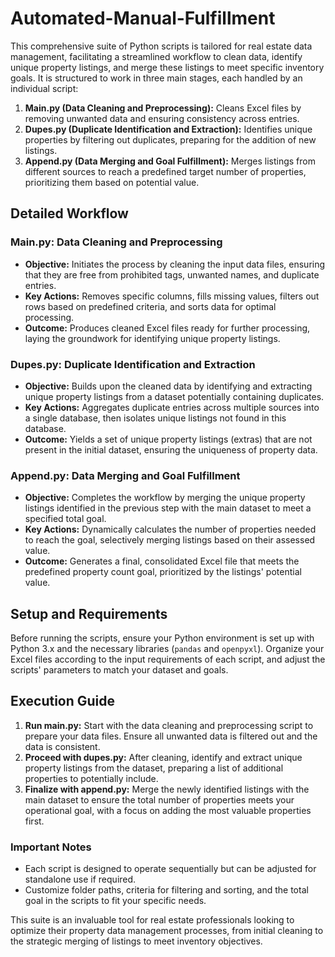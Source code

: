 # Automated-Manual-Fulfillment

This comprehensive suite of Python scripts is tailored for real estate data management, facilitating a streamlined workflow to clean data, identify unique property listings, and merge these listings to meet specific inventory goals. It is structured to work in three main stages, each handled by an individual script:

1. **Main.py (Data Cleaning and Preprocessing):** Cleans Excel files by removing unwanted data and ensuring consistency across entries.
2. **Dupes.py (Duplicate Identification and Extraction):** Identifies unique properties by filtering out duplicates, preparing for the addition of new listings.
3. **Append.py (Data Merging and Goal Fulfillment):** Merges listings from different sources to reach a predefined target number of properties, prioritizing them based on potential value.

## Detailed Workflow

### Main.py: Data Cleaning and Preprocessing

- **Objective:** Initiates the process by cleaning the input data files, ensuring that they are free from prohibited tags, unwanted names, and duplicate entries.
- **Key Actions:** Removes specific columns, fills missing values, filters out rows based on predefined criteria, and sorts data for optimal processing.
- **Outcome:** Produces cleaned Excel files ready for further processing, laying the groundwork for identifying unique property listings.

### Dupes.py: Duplicate Identification and Extraction

- **Objective:** Builds upon the cleaned data by identifying and extracting unique property listings from a dataset potentially containing duplicates.
- **Key Actions:** Aggregates duplicate entries across multiple sources into a single database, then isolates unique listings not found in this database.
- **Outcome:** Yields a set of unique property listings (extras) that are not present in the initial dataset, ensuring the uniqueness of property data.

### Append.py: Data Merging and Goal Fulfillment

- **Objective:** Completes the workflow by merging the unique property listings identified in the previous step with the main dataset to meet a specified total goal.
- **Key Actions:** Dynamically calculates the number of properties needed to reach the goal, selectively merging listings based on their assessed value.
- **Outcome:** Generates a final, consolidated Excel file that meets the predefined property count goal, prioritized by the listings' potential value.

## Setup and Requirements

Before running the scripts, ensure your Python environment is set up with Python 3.x and the necessary libraries (`pandas` and `openpyxl`). Organize your Excel files according to the input requirements of each script, and adjust the scripts' parameters to match your dataset and goals.

## Execution Guide

1. **Run main.py:** Start with the data cleaning and preprocessing script to prepare your data files. Ensure all unwanted data is filtered out and the data is consistent.
2. **Proceed with dupes.py:** After cleaning, identify and extract unique property listings from the dataset, preparing a list of additional properties to potentially include.
3. **Finalize with append.py:** Merge the newly identified listings with the main dataset to ensure the total number of properties meets your operational goal, with a focus on adding the most valuable properties first.

### Important Notes

- Each script is designed to operate sequentially but can be adjusted for standalone use if required.
- Customize folder paths, criteria for filtering and sorting, and the total goal in the scripts to fit your specific needs.

This suite is an invaluable tool for real estate professionals looking to optimize their property data management processes, from initial cleaning to the strategic merging of listings to meet inventory objectives.


